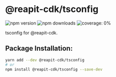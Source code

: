 # @reapit-cdk/tsconfig


![npm version](https://img.shields.io/npm/v/@reapit-cdk/tsconfig)
![npm downloads](https://img.shields.io/npm/dm/@reapit-cdk/tsconfig)
![coverage: 0%](https://img.shields.io/badge/coverage-0%-red)

tsconfig for @reapit-cdk.

## Package Installation:

```sh
yarn add --dev @reapit-cdk/tsconfig
# or
npm install @reapit-cdk/tsconfig --save-dev
```